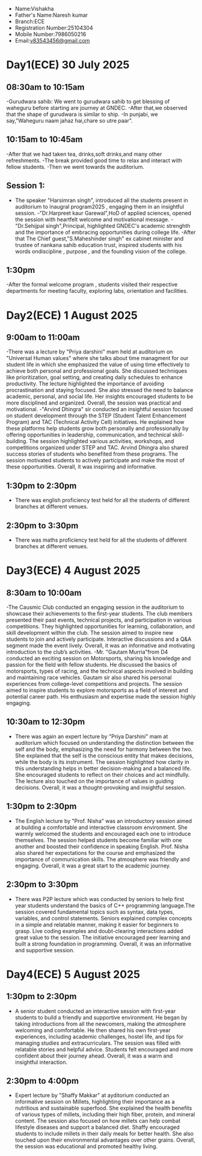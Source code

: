 - Name:Vishakha
- Father's Name:Naresh kumar
- Branch:ECE
- Registration Number:25104304
- Mobile Number:7986050216
- Email:v83543456@gmail.com
  

# Day1(ECE) 30 July 2025
## 08:30am to 10:15am
-Gurudwara sahib: We went to gurudwara sahib to get blessing of waheguru before starting are journey at GNDEC.
-After that,we observed that the shape of gurudwara is similar to ship.
-In punjabi, we say,"Waheguru naam jahaz hai,chare so utre paar".
## 10:15am to 10:45am
-After that we had taken tea, drinks,soft drinks,and many other refreshments.
-The break provided good time to relax and interact with fellow students.
-Then we went towards the auditorium.
## Session 1:
- The speaker "Harsimran singh", introduced all the students present in auditorium to inaugral program2025 , engaging them in an insightful session.
-"Dr.Harpreet kaur Garewal",HoD of applied sciences, opened the session with heartfelt welcome and motivational message.
-"Dr.Sehijpal singh",Principal, highlighted GNDEC's academic strenghth and the importance of embracing opportunities during college life.
-After that The Chief guest,"S.Maheshinder singh" ex cabinet minister and trustee of nankana sahib education trust, inspired students with his words ondiscipline , purpose , and the founding vision of the college.
## 1:30pm
-After the formal welcome program , students visited their respective departments for meeting faculty, exploring labs, orientation and facilities.
# Day2(ECE) 1 August 2025
## 9:00am to 11:00am
-There was a lecture by "Priya darshini" mam held at auditorium on "Universal Human values" where she talks about time managment for our student life in which she emphasized the value of using time effectively to achieve both personal and professional goals. She discussed techniques like prioritization, goal setting, and creating daily schedules to enhance productivity. The lecture highlighted the importance of avoiding procrastination and staying focused. She also stressed the need to balance academic, personal, and social life. Her insights encouraged students to be more disciplined and organized. Overall, the session was practical and motivational.
-"Arvind Dhingra" sir  conducted an insightful session focused on student development through the STEP (Student Talent Enhancement Program) and TAC (Technical Activity Cell) initiatives. He explained how these platforms help students grow both personally and professionally by offering opportunities in leadership, communication, and technical skill-building. The session highlighted various activities, workshops, and competitions organized under STEP and TAC. Arvind Dhingra also shared success stories of students who benefited from these programs. The session motivated students to actively participate and make the most of these opportunities. Overall, it was inspiring and informative.
## 1:30pm to 2:30pm
- There was english proficiency test held for all the students of different branches at different venues.
## 2:30pm to 3:30pm
- There was maths proficiency test held for all the students of different branches at different venues.
# Day3(ECE) 4 August 2025
## 8:30am to 10:00am
-The Causmic Club conducted an engaging session in the auditorium to showcase their achievements to the first-year students. The club members presented their past events, technical projects, and participation in various competitions. They highlighted opportunities for learning, collaboration, and skill development within the club. The session aimed to inspire new students to join and actively participate. Interactive discussions and a Q&A segment made the event lively. Overall, it was an informative and motivating introduction to the club’s activities.
-Mr. "Gautam Murria"from D4 conducted an exciting session on Motorsports, sharing his knowledge and passion for the field with fellow students. He discussed the basics of motorsports, types of racing, and the technical aspects involved in building and maintaining race vehicles. Gautam sir also shared his personal experiences from college-level competitions and projects. The session aimed to inspire students to explore motorsports as a field of interest and potential career path. His enthusiasm and expertise made the session highly engaging. 
## 10:30am to 12:30pm
- There was again an expert lecture by "Priya Darshini" mam at auditorium which  focused on understanding the distinction between the self and the body, emphasizing the need for harmony between the two. She explained that the self is the conscious entity that makes decisions, while the body is its instrument. The session highlighted how clarity in this understanding helps in better decision-making and a balanced life. She encouraged students to reflect on their choices and act mindfully. The lecture also touched on the importance of values in guiding decisions. Overall, it was a thought-provoking and insightful session.
## 1:30pm to 2:30pm
- The English lecture by "Prof. Nisha" was an introductory session aimed at building a comfortable and interactive classroom environment. She warmly welcomed the students and encouraged each one to introduce themselves. The session helped students become familiar with one another and boosted their confidence in speaking English. Prof. Nisha also shared her expectations for the course and emphasized the importance of communication skills. The atmosphere was friendly and engaging. Overall, it was a great start to the academic journey.
## 2:30pm to 3:30pm
- There was P2P lecture which was conducted by seniors to help first year students understand the basics of C++ programming language.The session covered fundamental topics such as syntax, data types, variables, and control statements. Seniors explained complex concepts in a simple and relatable manner, making it easier for beginners to grasp. Live coding examples and doubt-clearing interactions added great value to the session. The initiative encouraged peer learning and built a strong foundation in programming. Overall, it was an informative and supportive session.
# Day4(ECE) 5 August 2025
## 1:30pm to 2:30pm
- A senior student conducted an interactive session with first-year students to build a friendly and supportive environment. He began by taking introductions from all the newcomers, making the atmosphere welcoming and comfortable. He then shared his own first-year experiences, including academic challenges, hostel life, and tips for managing studies and extracurriculars. The session was filled with relatable stories and helpful advice. Students felt encouraged and more confident about their journey ahead. Overall, it was a warm and insightful interaction.
## 2:30pm to 4:00pm
-  Expert lecture by "Shaffy Makkar" at ayditorium conducted an informative session on Millets, highlighting their importance as a nutritious and sustainable superfood. She explained the health benefits of various types of millets, including their high fiber, protein, and mineral content. The session also focused on how millets can help combat lifestyle diseases and support a balanced diet. Shaffy encouraged students to include millets in their daily meals for better health. She also touched upon their environmental advantages over other grains. Overall, the session was educational and promoted healthy living.


